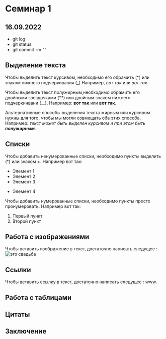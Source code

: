 # Семинар 1
## 16.09.2022
* git log
* git status
* git commit -m ""

## Выделение текста

Чтобы выделить текст курсивом, необходимо его обрамить (*) или знаком нижнего подчеркивания (_).Например, *вот так* или _вот так_.

Чтобы выделить текст полужирным,необходимо обрамить его двойными звездочками (**) или двойным знаком нижнего подчеркинвани (__). Например: **вот так**  или __вот так__.

Альтернативные способы выделения текста жирным или курсивом нужны для того, чтобы мы могли совмещать оба этих способа. Например: _текст может быть выделен курсивом и при этом быть **полужирным**_.

## Списки

Чтобы добавить ненумерованные списки, необходимо пункты выделить (*) или знаком +.
Например вот так: 
* Элемент 1
* Элемент 2 
* Элемент 3
+ Элемент 4

Чтобы добавить нумерованные списки, необходимо пункты просто пронумеровать. Например вот так: 
1. Первый пункт
2. Второй пункт 

## Работа с изображениями

Чтобы вставить изображение в текст, достаточно написать следущее : ![это свадьба](My.jpg.jpg)

## Ссылки

Чтобы вставить ссылку в текст, достаточно написать следущее : www.

## Работа с таблицами

## Цитаты

## Заключение